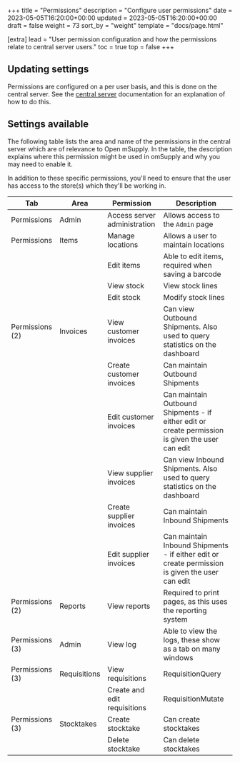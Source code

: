 +++
title = "Permissions"
description = "Configure user permissions"
date = 2023-05-05T16:20:00+00:00
updated = 2023-05-05T16:20:00+00:00
draft = false
weight = 73
sort_by = "weight"
template = "docs/page.html"

[extra]
lead = "User permission configuration and how the permissions relate to central server users."
toc = true
top = false
+++

## Updating settings

Permissions are configured on a per user basis, and this is done on the central server. See the [central server](https://docs.msupply.org.nz/admin:managing_users#permissions_tabs) documentation for an explanation of how to do this.

## Settings available

The following table lists the area and name of the permissions in the central server which are of relevance to Open mSupply. In the table, the description explains where this permission might be used in omSupply and why you may need to enable it.

In addition to these specific permissions, you'll need to ensure that the user has access to the store(s) which they'll be working in.

| Tab             | Area         | Permission                   | Description                                                                                      |
| --------------- | ------------ | ---------------------------- | ------------------------------------------------------------------------------------------------ |
| Permissions     | Admin        | Access server administration | Allows access to the `Admin` page                                                                |
| Permissions     | Items        | Manage locations             | Allows a user to maintain locations                                                              |
|                 |              | Edit items                   | Able to edit items, required when saving a barcode                                               |
|                 |              | View stock                   | View stock lines                                                                                 |
|                 |              | Edit stock                   | Modify stock lines                                                                               |
| Permissions (2) | Invoices     | View customer invoices       | Can view Outbound Shipments. Also used to query statistics on the dashboard                      |
|                 |              | Create customer invoices     | Can maintain Outbound Shipments                                                                  |
|                 |              | Edit customer invoices       | Can maintain Outbound Shipments - if either edit or create permission is given the user can edit |
|                 |              | View supplier invoices       | Can view Inbound Shipments. Also used to query statistics on the dashboard                       |
|                 |              | Create supplier invoices     | Can maintain Inbound Shipments                                                                   |
|                 |              | Edit supplier invoices       | Can maintain Inbound Shipments - if either edit or create permission is given the user can edit  |
| Permissions (2) | Reports      | View reports                 | Required to print pages, as this uses the reporting system                                       |
| Permissions (3) | Admin        | View log                     | Able to view the logs, these show as a tab on many windows                                       |
| Permissions (3) | Requisitions | View requisitions            | RequisitionQuery                                                                                 |
|                 |              | Create and edit requisitions | RequisitionMutate                                                                                |
| Permissions (3) | Stocktakes   | Create stocktake             | Can create stocktakes                                                                            |
|                 |              | Delete stocktake             | Can delete stocktakes                                                                            |
